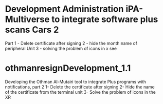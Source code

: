 # Development Administration iPA-Multiverse to integrate software plus scans Cars 2 
Part 1 - Delete certificate after signing 
2 - hide the month name of peripheral Unit 
3 - solving the problem of icons in x see
# othmanresignDevelopment_1.1
Developing the Othman Al-Mutairi tool to integrate Plus programs with notifications, part 2
1- Delete the certificate after signing
2- Hide the name of the certificate from the terminal unit
3- Solve the problem of icons in the XR
